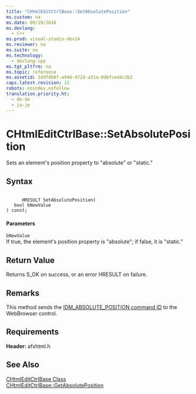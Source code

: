 ```yaml
---
title: "CHtmlEditCtrlBase::SetAbsolutePosition"
ms.custom: na
ms.date: 09/19/2016
ms.devlang: 
  - C++
ms.prod: visual-studio-dev14
ms.reviewer: na
ms.suite: na
ms.technology: 
  - devlang-cpp
ms.tgt_pltfrm: na
ms.topic: reference
ms.assetid: 2ddf4b6f-a946-472d-a31a-0d6fced4c3b2
caps.latest.revision: 12
robots: noindex,nofollow
translation.priority.ht: 
  - de-de
  - ja-jp
---
```

# CHtmlEditCtrlBase::SetAbsolutePosition
Sets an element's position property to "absolute" or "static."  
  
## Syntax  
  
```  
  
      HRESULT SetAbsolutePosition(  
   bool bNewValue   
) const;  
```  
  
#### Parameters  
 `bNewValue`  
 If true, the element's position property is "absolute"; if false, it is "static."  
  
## Return Value  
 Returns S_OK on success, or an error HRESULT on failure.  
  
## Remarks  
 This method sends the [IDM_ABSOLUTE_POSITION command ID](https://msdn.microsoft.com/en-us/library/aa769889.aspx) to the WebBrowser control.  
  
## Requirements  
 **Header:** afxhtml.h  
  
## See Also  
 [CHtmlEditCtrlBase Class](../vs140/CHtmlEditCtrlBase-Class.md)   
 [CHtmlEditCtrlBase::GetAbsolutePosition](../vs140/CHtmlEditCtrlBase--GetAbsolutePosition.md)